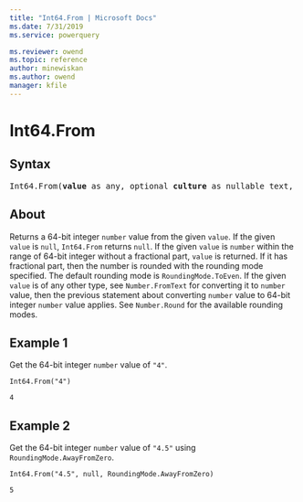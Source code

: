 ```yaml
---
title: "Int64.From | Microsoft Docs"
ms.date: 7/31/2019
ms.service: powerquery

ms.reviewer: owend
ms.topic: reference
author: minewiskan
ms.author: owend
manager: kfile
---
```

# Int64.From

## Syntax

<pre>
Int64.From(<b>value</b> as any, optional <b>culture</b> as nullable text, optional <b>roundingMode</b> as nullable number) as nullable number 
</pre>
  
## About  
Returns a 64-bit integer `number` value from the given `value`. If the given `value` is `null`, `Int64.From` returns `null`. If the given `value` is `number` within the range of 64-bit integer without a fractional part, `value` is returned. If it has fractional part, then the number is rounded with the rounding mode specified. The default rounding mode is `RoundingMode.ToEven`. If the given `value` is of any other type, see `Number.FromText` for converting it to `number` value, then the previous statement about converting `number` value to 64-bit integer `number` value applies. See `Number.Round` for the available rounding modes.

## Example 1
Get the 64-bit integer `number` value of `"4"`.

```powerquery-m
Int64.From("4")
```

`4`

## Example 2
Get the 64-bit integer `number` value of `"4.5"` using `RoundingMode.AwayFromZero`.

```powerquery-m
Int64.From("4.5", null, RoundingMode.AwayFromZero)
```

`5`

